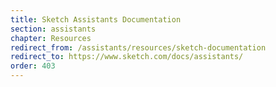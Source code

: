 ```yaml
---
title: Sketch Assistants Documentation
section: assistants
chapter: Resources
redirect_from: /assistants/resources/sketch-documentation
redirect_to: https://www.sketch.com/docs/assistants/
order: 403
---
```

